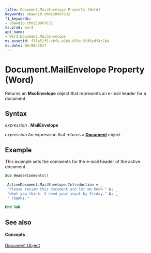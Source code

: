 ```yaml
---
title: Document.MailEnvelope Property (Word)
keywords: vbawd10.chm158007632
f1_keywords:
- vbawd10.chm158007632
ms.prod: word
api_name:
- Word.Document.MailEnvelope
ms.assetid: f37a52f5-ebfe-a9b9-056e-50f6adf4c1b4
ms.date: 06/08/2017
---
```



# Document.MailEnvelope Property (Word)

Returns an  **MsoEnvelope** object that represents an e-mail header for a document.


## Syntax

 _expression_ . **MailEnvelope**

 _expression_ An expression that returns a **[Document](Word.Document.md)** object.


## Example

This example sets the comments for the e-mail header of the active document.


```vb
Sub HeaderComments() 
 
 ActiveDocument.MailEnvelope.Introduction = _ 
 "Please review this document and let me know " &; _ 
 "what you think. I need your input by Friday." &; _ 
 " Thanks." 
 
End Sub
```


## See also


#### Concepts


[Document Object](Word.Document.md)

